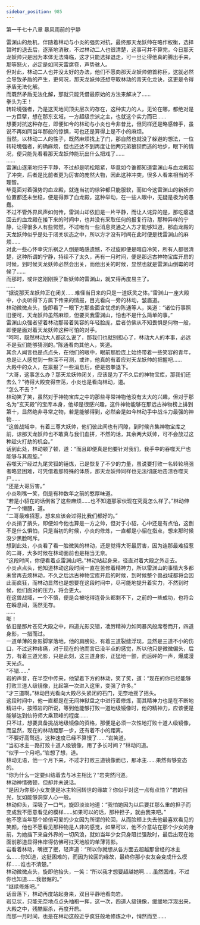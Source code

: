 ```yaml
---
sidebar_position: 985
---
```

 第一千七十八章 暴风雨前的宁静


雷渊山的危机，伴随着林动与小炎的强势对抗，最终那天龙妖帅在略作权衡，选择暂时的退去后，逐渐地消散，不过林动二人也很清楚，这事可并不算完，今日那天龙妖帅只是因为本体无法降临，这才只能选择退走，可一旦让得他真的腾出手来，那等怒火，必定是如同天雷席卷，声势骇人。  
但对此，林动二人也并没太好的办法，他们不愿向那天龙妖帅俯首称臣，这就必然会导致矛盾的产生，更何况，那天龙妖帅还想夺取林动的青天化龙诀，这更是令得矛盾无法化解。  
而既然矛盾无法化解，那就只能凭借最原始的方法来解决了……  
拳头为王！  
转轮境强者，乃是这天地间顶尖层次的存在，这种实力的人，无论在哪，都绝对是一方巨擘，想在那东玄域，一方超级宗派之主，也就这个实力而已……  
想要对抗这种存在，即便如今的林动与小炎也今非昔比，但同样还是略感棘手，虽说不再如同当年那般的惊惧，可也还是算得上是不小的麻烦。  
当然，以林动二人的性子，既然麻烦找上了门，那自然也就没了躲避的想法，一位转轮境强者，的确麻烦，但也还达不到再度让他两兄弟狼狈而逃的地步，眼下的情况，便只能先看看那天龙妖帅能玩出什么把戏了……  
……  
雷渊山逐渐地归于平静，不过却是明松暗紧，毕竟如今谁都知道雷渊山与血龙殿起了冲突，后者是比前者更为厉害的庞然大物，因此这种冲突，很多人看来相当的不理智。  
毕竟面对着强势的血龙殿，就连当初的徐钟都只能服软，而如今这雷渊山的新妖帅位置都还未坐稳，便是得罪了血龙殿，这种举动，在一些人眼中，无疑是极为的愚蠢。  
不过不管外界风声如何传，雷渊山却依旧是一片平静，而让人诧异的是，那吃瘪退回去的血龙殿在接下来的时间中，也并没有采取任何的报复行动，那种异样的宁静，让得很多人有些愕然，不过唯有一些消息灵通之人方才能够知道，那血龙殿的天龙妖帅似乎是处于闭关状态之中，所以方才没有时间在此时便是找雷渊山的麻烦……  
对此一些心怀幸灾乐祸之人倒是略感遗憾，不过旋即便是暗自冷笑，所有人都很清楚，这种所谓的宁静，持续不了太久，再有一月时间，便是那远古神物宝库开启的时候，到时候天龙妖帅必然会出关，而他出关的时候，显然也就是雷渊山倒霉的时候了……  
而那时，或许这刚刚换了新妖帅的雷渊山，就又得再度易主了。  
……  
“据说那天龙妖帅正在闭关……难怪当日来的只是一道妖灵之体。”雷渊山一座大殿中，小炎听得下方属下传来的情报，目光看向一旁的林动，皱眉道。  
林动微微点头，旋即看了一眼下方那些面含忧虑的陈通等人，笑道：“诸位行事照旧便可，天龙妖帅虽然麻烦，但要灭我雷渊山，怕也不是什么简单的事。”  
雷渊山众强者望着林动那带着笑容的年轻脸庞，后者仿佛从不知畏惧是何物一般，即便是面对着天龙妖帅这种可怕的对手。  
“呵呵，既然林动大人都这么说了，那我们也就别担心了，林动大人的本事，必远不是我们能够猜测的。”陈通看向其他人，笑道。  
其余人闻言也是点点头，在他们的眼中，眼前那脸庞上始终带着一些笑容的青年，总是让人感觉到一些深不可测，或许，他真的有着应对天龙妖帅的把握吧……  
大殿中的众人，在禀报了一些消息后，便是抱拳退下。  
“大哥，这事怎么办？那天龙妖帅闭关，应该是为了不久后的神物宝库，那我们还去么？”待得大殿变得空荡，小炎也是看向林动，道。  
“怎么不去？”  
林动笑了笑，虽然对于神物宝库之中的那些寻常神物他没有太大的兴趣，但对于那名为“玄天殿”的宝库本身，他却是很感兴趣，这件神物能够在那远古神物榜上排到第十，显然绝非寻常之物，若是能够得到，必然会是如今林动手中战斗力最强的神物……  
“这兽战域中，有着三尊大妖帅，他们彼此间也有间隙，到时候齐集神物宝库之前，谅那天龙妖帅也不敢真与我们血拼，不然的话，其余两大妖帅，可不会放过这种趁火打劫的机会。”  
话到此处，林动顿了顿，道：“而且即便真是他要针对我们，我手中的吞噬天尸也能够与其周旋。”  
吞噬天尸经过九尾灵狐的锤炼，已是恢复了不少的力量，虽说要打败一名转轮境强者略显困难，可凭借着那特殊的体质，那天龙妖帅同样也无法彻底地击溃吞噬天尸……  
“还是大哥厉害。”  
小炎咧嘴一笑，倒是有种数年之前的憨厚味道。  
“若是小貂在的话倒省了这些麻烦……也不知道那家伙现在究竟怎么样了。”林动伸了一个懒腰，道。  
“二哥最难招惹，想来应该会过得比我们都好的。”  
小炎捎了捎头，即便如今他也算是一方之帅，但对于小貂，心中还是有点怕，这倒不是什么惧怕，只是当初的时候，小炎的修炼，一直都是小貂在指点，想来那时候没少黑脸呵斥。  
想到此处，小炎看了看一脸微笑的林动，还是觉得大哥最厉害，因为连那最难招惹的二哥，大多时候在林动面前也是相当无奈。  
“这段时间，你便看着点雷渊山吧。”林动站起身来，径直对着大殿之外走去。  
小炎点点头，他知道林动这段时间一直在苦修着精神力，所以雷渊山的事情大多都未曾再去烦林动，不久之后远古神物宝库开启的时候，到时候整个兽战域都将会因此而疯狂，而林动显然也是想要在这段时间中，尽可能地提升着实力，不然到时候，他们面对的压力，将会更大。  
在这兽战域，一个不慎，便是会被吃得连骨头都剩不下，之前的一些成功，也将会在瞬息间，荡然无存。  
……  
嘭！  
依旧是那片苍茫大殿之中，四道光影交错，凌厉精神力如同暴风般席卷而开，四道身影，一措而过。  
一道单薄的身影脚掌落地，他的肩膀处，有着三道裂缝浮现，显然是三道不小的伤口，不过这种疼痛，对于现在的他而言已没半点的感觉，所以他只是微微偏头，后方，有着三道光影，只是此刻，这三道身影，正猛地一颤，而后砰的一声，爆成漫天光点。  
“不错……”  
岩的声音，在半空中传来，他望着下方的林动，笑了笑，道：“现在的你已经能够打败三道人级镜像，比起第一次进入这里，变强了许多。”  
“才三道啊。”林动目光看向大殿尽头紧闭的石门，无奈地摇了摇头。  
这段时间中，他一直都是在无间神狱盘之中进行着修炼，而其精神力也是在不断地精进中，按照岩的所说，等到他能够打败一道地级镜像时，他的精神力，应该便是能够达到仙符师大乘顶峰的程度……  
只不过，想要具备挑战地级镜像的资格，那便是必须一次性地打败十道人级镜像，而显然，现在的林动距那一步，还有着不小的距离。  
“不要好高骛远，这种速度已经不算慢了……”岩笑道。  
“当初冰主一路打败十道人级镜像，用了多长时间？”林动问道。  
“似乎一个月吧。”岩想了想，道。  
林动无语，他一个月下来，不过才打败三道镜像而已，那冰主……果然有够变态的。  
“你为什么一定要纠结着去与冰主相比？”岩突然问道。  
林动神情微顿，但却并未说话。  
“是因为你那小女友便是冰主轮回转世的缘故？你似乎对这一点有点怕？”岩的目光，犹如能够洞穿人心一般。  
林动仰头，深吸了一口气，旋即淡淡地道：“我怕她因为以后要扛那么重的担子而变成我不愿意看见的模样……如果可以的话，那种担子，就由我来吧。”  
他不愿当年那个娇俏可爱的少女因为所谓的轮回，从而脸颊上失去他最喜欢看见的笑颜，他也不愿看见那种物是人非的感觉，如果可以，他不介意站在那个少女的身前，为她挡下来自外界的一切风浪，就如当年少女只身阻拦强敌时，最后出现在她面前那道显得伟岸得仿佛可扛天地般的单薄背影。  
岩看着林动，嘴抿了抿，轻声道：“所以你就想从各方面去超越那曾经的冰主么……你知道，这挺困难的，而因为轮回的缘故，最终你那小女友会变成什么模样……谁也不清楚。”  
林动微微点头，旋即他抬头，一笑：“所以我才想要超越她啊……虽然困难，不过你也知道……我很倔的。”  
“继续修炼吧。”  
话音落下，林动再度站起身来，双目平静地看向岩。  
岩见状，只能无奈地点点头袖袍一挥，这一次，四道人级镜像，缓缓地浮现出来，大殿之中，残酷厮杀，再度开启。  
而那一月时间，也是在林动这般近乎疯狂般地修炼之中，悄然而至……  
  
  
